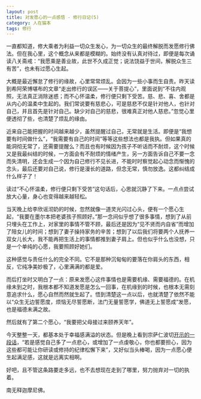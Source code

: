 ```yaml
---
layout: post
title: 对发愿心的一点感悟 - 修行日记(5)
category: 人在猫本
tags: 修行
---
```


一直都知道，修大乘者为利益一切众生发心，为一切众生的最终解脱而发愿修行佛法。但在我心里，这个概念从来都是模糊的。始终没有认真对待过，即便是每次诵读八关斋戒：“我愿乘是善业故，此世不久成正觉；说法饶益于世间，解脱众生三有苦”，也未有过愿心生起。

大概是最近懈怠了修行的缘故，心里常常烦乱。会因为一些小事而生自责。昨天读到希阿荣博堪布的文章“走出修行的误区——关于菩提心”，里面说到“不往内观照，无法真正消除迷惑；而不心怀温柔，修行便只剩下受苦。慈、悲、喜、舍都是从内心的温柔中生起的。我们常说要有慈悲心，可是慈悲不仅是针对他人，也针对自己，并且首先是针对自己。缺少对自己的慈悲，很难真正对他人慈悲。”忽觉心里便透彻了些，也清楚了烦乱的缘由。

近来自己能把握的时间越来越少，虽然提醒过自己，无常就是生活。即便是“我想要有时间做什么”，“我需要有自己的时间”等等这些想法也都是我执。但如果真的能洞彻无常了，还需要提醒么？而且也有时候因为孩子不听话而不耐烦，这个时候又是我最纠结的时候，一方面会有不耐烦的情绪产生，另一方面告诉自己不要一念而失清明，还会生成一个因为自己修行不见长进，不能时时察觉起心动念而惭愧的念头，最后还要对自己说，修行是漫长的道路，但念无常，慎勿放逸。这都纠结成什么样子了！

读过“不心怀温柔，修行便只剩下受苦”这句话后，心思就沉静了下来。一点点尝试放大心量，身心也变得越来越轻松。

当天晚上给李欣谣沏奶的时候，忽然就像一道灵光闪过心头，便有一个愿心生起，“我要在墨尔本把老婆孩子照顾好。”那一念间似乎想了很多事情，想到了从前只埋头在工作上，对家里的事情不管不顾，最后还是因为“见不贤而内自省”而增加了陪女儿的时间；想到了妻子操持家务的辛苦；想到了以后我们将要两个人抚养一双女儿长大，我不能再把生活上的事情都推到妻子肩上。但也似乎什么也没想，只是一个单纯的心愿，我要照顾好她们。

这种感觉与责任什么的完全不同。它不是那种沉甸甸的要落在你肩头的东西，相反，它纯净美妙极了，心里满满的都是爱。

而后打坐时又明白了一点：原来发愿心这件事情也是需要机缘、需要福德的。在机缘未到之时，我根本都不知道发愿是怎么一回事，在机缘到的时候，也根本无需刻意追求什么，愿心自然而然就生起了。悟到清楚这一点以后，也就清楚了依然不能以“众生无边誓愿度，烦恼无尽誓愿断，法门无量誓愿学，佛道无上誓愿成”发愿，也是福德未满之故。

然后就有了第二个愿心，“我要把父母接过来颐养天年”。

今天整整一天，都基本处于幸福感满溢的状态。但是晚上看到宗萨仁波切[开示的一段话](http://cdxcn.blog.163.com/blog/static/8572515201282325310350/)，“若是感觉自己多了一点悲心，或增加了一点虔敬心，你也都要担心，因为这些都可能让你研读或修持的纪律松懈下来”，又好似当头棒喝，因为一点愿心便生起满足感，这就是远离实相啊。

好吧，且不管这条路要走多远，也不去想现在走到了哪里，努力抛弃对一切的执着。

南无释迦摩尼佛。
